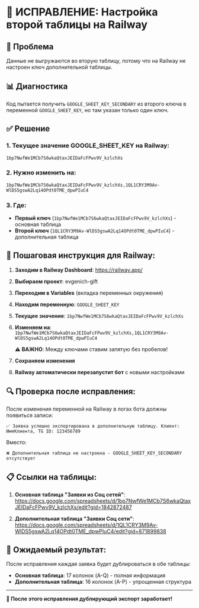 # 🔧 ИСПРАВЛЕНИЕ: Настройка второй таблицы на Railway

## 🚨 Проблема
Данные не выгружаются во вторую таблицу, потому что на Railway не настроен ключ дополнительной таблицы.

## 📊 Диагностика
Код пытается получить `GOOGLE_SHEET_KEY_SECONDARY` из второго ключа в переменной `GOOGLE_SHEET_KEY`, но там указан только один ключ.

## ✅ Решение

### 1. Текущее значение GOOGLE_SHEET_KEY на Railway:
```
1bp7NwfWe1MCb7S6wkaQtaxJEIDaFcFPwv9V_kzlchXs
```

### 2. Нужно изменить на:
```
1bp7NwfWe1MCb7S6wkaQtaxJEIDaFcFPwv9V_kzlchXs,1QL1CRY3M9Av-WlDS5gswA2Lq14OPdt0TME_dpwPIuC4
```

### 3. Где:
- **Первый ключ** (`1bp7NwfWe1MCb7S6wkaQtaxJEIDaFcFPwv9V_kzlchXs`) - основная таблица
- **Второй ключ** (`1QL1CRY3M9Av-WlDS5gswA2Lq14OPdt0TME_dpwPIuC4`) - дополнительная таблица

## 🚂 Пошаговая инструкция для Railway:

1. **Заходим в Railway Dashboard**: https://railway.app/
2. **Выбираем проект**: evgenich-gift
3. **Переходим в Variables** (вкладка переменных окружения)
4. **Находим переменную**: `GOOGLE_SHEET_KEY`
5. **Текущее значение**: `1bp7NwfWe1MCb7S6wkaQtaxJEIDaFcFPwv9V_kzlchXs`
6. **Изменяем на**: `1bp7NwfWe1MCb7S6wkaQtaxJEIDaFcFPwv9V_kzlchXs,1QL1CRY3M9Av-WlDS5gswA2Lq14OPdt0TME_dpwPIuC4`

   ⚠️ **ВАЖНО**: Между ключами ставим запятую без пробелов!

7. **Сохраняем изменения**
8. **Railway автоматически перезапустит бот** с новыми настройками

## 🔍 Проверка после исправления:

После изменения переменной на Railway в логах бота должны появиться записи:
```
✅ Заявка успешно экспортирована в дополнительную таблицу. Клиент: ИмяКлиента, TG ID: 123456789
```

Вместо:
```
❌ Дополнительная таблица не настроена - GOOGLE_SHEET_KEY_SECONDARY отсутствует
```

## 📋 Ссылки на таблицы:

1. **Основная таблица "Заявки из Соц сетей"**: 
   https://docs.google.com/spreadsheets/d/1bp7NwfWe1MCb7S6wkaQtaxJEIDaFcFPwv9V_kzlchXs/edit?gid=1842872487

2. **Дополнительная таблица "Заявки Соц сети"**: 
   https://docs.google.com/spreadsheets/d/1QL1CRY3M9Av-WlDS5gswA2Lq14OPdt0TME_dpwPIuC4/edit?gid=871899838

## 🎯 Ожидаемый результат:

После исправления каждая заявка будет дублироваться в обе таблицы:
- **Основная таблица**: 17 колонок (A-Q) - полная информация
- **Дополнительная таблица**: 16 колонок (A-P) - упрощенная структура

---

**🚀 После этого исправления дублирующий экспорт заработает!**
